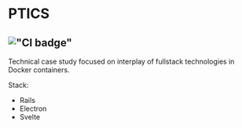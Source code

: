 # PTICS
!["CI badge"](https://github.com/mr-mig/ptics/actions/workflows/api-ci.yml/badge.svg)
---

Technical case study focused on interplay of fullstack technologies in Docker containers.

Stack:

- Rails
- Electron
- Svelte
